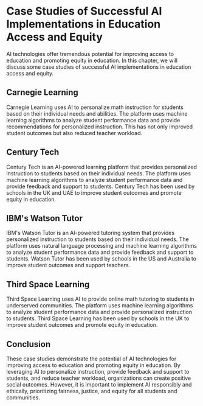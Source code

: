 # Case Studies of Successful AI Implementations in Education Access and Equity

AI technologies offer tremendous potential for improving access to education and promoting equity in education. In this chapter, we will discuss some case studies of successful AI implementations in education access and equity.

Carnegie Learning
-----------------

Carnegie Learning uses AI to personalize math instruction for students based on their individual needs and abilities. The platform uses machine learning algorithms to analyze student performance data and provide recommendations for personalized instruction. This has not only improved student outcomes but also reduced teacher workload.

Century Tech
------------

Century Tech is an AI-powered learning platform that provides personalized instruction to students based on their individual needs. The platform uses machine learning algorithms to analyze student performance data and provide feedback and support to students. Century Tech has been used by schools in the UK and UAE to improve student outcomes and promote equity in education.

IBM's Watson Tutor
------------------

IBM's Watson Tutor is an AI-powered tutoring system that provides personalized instruction to students based on their individual needs. The platform uses natural language processing and machine learning algorithms to analyze student performance data and provide feedback and support to students. Watson Tutor has been used by schools in the US and Australia to improve student outcomes and support teachers.

Third Space Learning
--------------------

Third Space Learning uses AI to provide online math tutoring to students in underserved communities. The platform uses machine learning algorithms to analyze student performance data and provide personalized instruction to students. Third Space Learning has been used by schools in the UK to improve student outcomes and promote equity in education.

Conclusion
----------

These case studies demonstrate the potential of AI technologies for improving access to education and promoting equity in education. By leveraging AI to personalize instruction, provide feedback and support to students, and reduce teacher workload, organizations can create positive social outcomes. However, it is important to implement AI responsibly and ethically, prioritizing fairness, justice, and equity for all students and communities.
